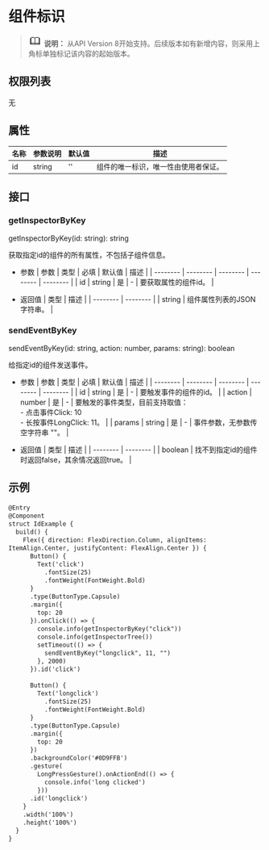 # 组件标识

> ![icon-note.gif](public_sys-resources/icon-note.gif) **说明：**
> 从API Version 8开始支持。后续版本如有新增内容，则采用上角标单独标记该内容的起始版本。


## 权限列表

无


## 属性

| 名称 | 参数说明 | 默认值 | 描述 | 
| -------- | -------- | -------- | -------- |
| id | string | '' | 组件的唯一标识，唯一性由使用者保证。 | 


## 接口


### getInspectorByKey

getInspectorByKey(id: string): string

获取指定id的组件的所有属性，不包括子组件信息。

- 参数
  | 参数 | 类型 | 必填 | 默认值 | 描述 | 
  | -------- | -------- | -------- | -------- | -------- |
  | id | string | 是 | - | 要获取属性的组件id。 | 

- 返回值
  | 类型 | 描述 | 
  | -------- | -------- |
  | string | 组件属性列表的JSON字符串。 | 


### sendEventByKey

sendEventByKey(id: string, action: number, params: string): boolean

给指定id的组件发送事件。

- 参数
  | 参数 | 类型 | 必填 | 默认值 | 描述 | 
  | -------- | -------- | -------- | -------- | -------- |
  | id | string | 是 | - | 要触发事件的组件的id。 | 
  | action | number | 是 | - | 要触发的事件类型，目前支持取值：<br/>-&nbsp;点击事件Click:&nbsp;10<br/>-&nbsp;长按事件LongClick:&nbsp;11。 | 
  | params | string | 是 | - | 事件参数，无参数传空字符串&nbsp;""。 | 

- 返回值
  | 类型 | 描述 | 
  | -------- | -------- |
  | boolean | 找不到指定id的组件时返回false，其余情况返回true。 | 


## 示例

```
@Entry
@Component
struct IdExample {
  build() {
    Flex({ direction: FlexDirection.Column, alignItems: ItemAlign.Center, justifyContent: FlexAlign.Center }) {
      Button() {
        Text('click')
          .fontSize(25)
          .fontWeight(FontWeight.Bold)
      }
      .type(ButtonType.Capsule)
      .margin({
        top: 20
      }).onClick(() => {
        console.info(getInspectorByKey("click"))
        console.info(getInspectorTree())
        setTimeout(() => {
          sendEventByKey("longclick", 11, "")
        }, 2000)
      }).id('click')

      Button() {
        Text('longclick')
          .fontSize(25)
          .fontWeight(FontWeight.Bold)
      }
      .type(ButtonType.Capsule)
      .margin({
        top: 20
      })
      .backgroundColor('#0D9FFB')
      .gesture(
        LongPressGesture().onActionEnd(() => {
          console.info('long clicked')
        }))
      .id('longclick')
    }
    .width('100%')
    .height('100%')
  }
}
```

